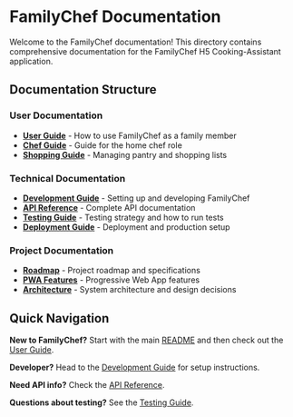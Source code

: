 # FamilyChef Documentation

Welcome to the FamilyChef documentation! This directory contains comprehensive documentation for the FamilyChef H5 Cooking-Assistant application.

## Documentation Structure

### User Documentation
- **[User Guide](user-guide.md)** - How to use FamilyChef as a family member
- **[Chef Guide](chef-guide.md)** - Guide for the home chef role
- **[Shopping Guide](shopping-guide.md)** - Managing pantry and shopping lists

### Technical Documentation
- **[Development Guide](development.md)** - Setting up and developing FamilyChef
- **[API Reference](api.md)** - Complete API documentation
- **[Testing Guide](TESTING.md)** - Testing strategy and how to run tests
- **[Deployment Guide](deployment.md)** - Deployment and production setup

### Project Documentation
- **[Roadmap](Roadmap.md)** - Project roadmap and specifications
- **[PWA Features](PWA_FEATURES.md)** - Progressive Web App features
- **[Architecture](architecture.md)** - System architecture and design decisions

## Quick Navigation

**New to FamilyChef?** Start with the main [README](../README.md) and then check out the [User Guide](user-guide.md).

**Developer?** Head to the [Development Guide](development.md) for setup instructions.

**Need API info?** Check the [API Reference](api.md).

**Questions about testing?** See the [Testing Guide](TESTING.md).